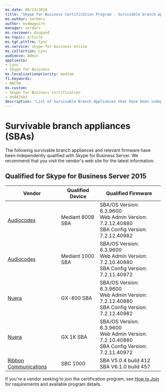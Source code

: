 ```yaml
---
ms.date: 06/13/2018
title: "Skype for Business Certification Program - Survivable branch appliances"
ms.author: serdars
author: msdmaguire
manager: serdars
ms.reviewer: dougand
ms.topic: article
ms.tgt.pltfrm: lync
ms.service: skype-for-business-online
ms.collection: Lync
audience: Admin
appliesto:
- Lync
- Skype for Business 
ms.localizationpriority: medium
f1.keywords:
- NOCSH
ms.custom:
- Skype for Business Certification
- dn947483
description: "List of Survivable Branch Appliances that have been independently qualified with Skype for Business Server."
---
```

 
# Survivable branch appliances (SBAs)

The following survivable branch appliances and relevant firmware have been independently qualified with Skype for Business Server. We recommend that you visit the vendor's web site for the latest information.

## Qualified for Skype for Business Server 2015

|Vendor|Qualified Device|Qualified Firmware|
|---|---|---|
|[Audiocodes](https://www.audiocodes.com/survivable-branch-appliance-sba)|Mediant 800B SBA|SBA/OS Version: 6.3.9600 <br> Web Admin Version: 7.2.12.40880 <br> SBA Config Version: 7.2.12.40982|
|[Audiocodes](https://www.audiocodes.com/survivable-branch-appliance-sba)|Mediant 1000 SBA|SBA/OS Version: 6.3.9600 <br> Web Admin Version: 7.2.10.40880 <br> SBA Config Version: 7.2.11.40972|
|[Nuera](https://www.nuera.com/)|GX-800 SBA|SBA/OS Version: 6.3.9600 <br> Web Admin Version: 7.2.12.40880 <br> SBA Config Version: 7.2.12.40982|
|[Nuera](https://www.nuera.com/)|GX 1K SBA|SBA/OS Version: 6.3.9600 <br> Web Admin Version: 7.2.10.40880 <br> SBA Config Version: 7.2.11.40972|
|[Ribbon Communications](https://ribboncommunications.com/solutions/enterprise-solutions/microsoft-skype-business)|SBC 1000|SBA V5.0.4 build 412 <br> SBA V6.1.0 build 457|

If you're a vendor seeking to join the certification program, see [How to Join](how-to-join.md) for requirements and available program details.

